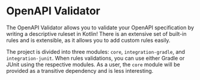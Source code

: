 # OpenAPI Validator

The OpenAPI Validator allows you to validate your OpenAPI specification by writing a descriptive ruleset in Kotlin!
There is an extensive set of built-in rules and is extensible, as it allows you to add custom rules easily. 

The project is divided into three modules: `core`, `integration-gradle`, and `integration-junit`.  When rules validations, 
you can use either Gradle or JUnit using the respective modules. As a user, the `core` module will be provided as a 
transitive dependency and is less interesting.

